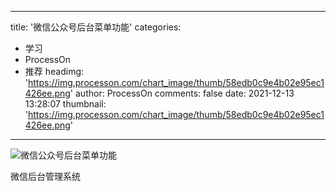 
---
title: '微信公众号后台菜单功能'
categories: 
 - 学习
 - ProcessOn
 - 推荐
headimg: 'https://img.processon.com/chart_image/thumb/58edb0c9e4b02e95ec1426ee.png'
author: ProcessOn
comments: false
date: 2021-12-13 13:28:07
thumbnail: 'https://img.processon.com/chart_image/thumb/58edb0c9e4b02e95ec1426ee.png'
---

<div>   
<img class="thumb" alt="微信公众号后台菜单功能" src="https://img.processon.com/chart_image/thumb/58edb0c9e4b02e95ec1426ee.png" referrerpolicy="no-referrer">
<p>微信后台管理系统</p>  
</div>
            